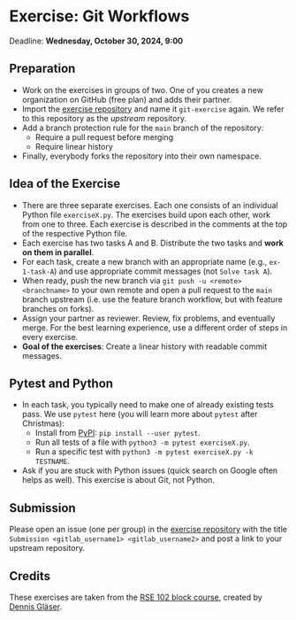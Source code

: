 # Exercise: Git Workflows

Deadline: **Wednesday, October 30, 2024, 9:00**

## Preparation

- Work on the exercises in groups of two. One of you creates a new organization on GitHub (free plan) and adds their partner.
- Import the [exercise repository](https://github.com/Simulation-Software-Engineering/git-exercise) and name it `git-exercise` again. We refer to this repository as the *upstream* repository.
- Add a branch protection rule for the `main` branch of the repository:
    - Require a pull request before merging
    - Require linear history
- Finally, everybody forks the repository into their own namespace.

## Idea of the Exercise

- There are three separate exercises. Each one consists of an individual Python file `exerciseX.py`. The exercises build upon each other, work from one to three. Each exercise is described in the comments at the top of the respective Python file.
- Each exercise has two tasks A and B. Distribute the two tasks and **work on them in parallel**.
- For each task, create a new branch with an appropriate name (e.g., `ex-1-task-A`) and use appropriate commit messages (not `Solve task A`).
- When ready, push the new branch via `git push -u <remote> <branchname>` to your own remote and open a pull request to the `main` branch upstream (i.e. use the feature branch workflow, but with feature branches on forks).
- Assign your partner as reviewer. Review, fix problems, and eventually merge. For the best learning experience, use a different order of steps in every exercise.
- **Goal of the exercises**: Create a linear history with readable commit messages.

## Pytest and Python

- In each task, you typically need to make one of already existing tests pass. We use `pytest` here (you will learn more about `pytest` after Christmas):
    - Install from [PyPI](https://pypi.org/project/pytest/): `pip install --user pytest`.
    - Run all tests of a file with `python3 -m pytest exerciseX.py`.
    - Run a specific test with `python3 -m pytest exerciseX.py -k TESTNAME`.
- Ask if you are stuck with Python issues (quick search on Google often helps as well). This exercise is about Git, not Python.

## Submission

Please open an issue (one per group) in the [exercise repository](https://github.com/Simulation-Software-Engineering/git-exercise) with the title `Submission <gitlab_username1> <gitlab_username2>` and post a link to your upstream repository.

## Credits

These exercises are taken from the [RSE 102 block course](https://github.com/RSE-102), created by [Dennis Gläser](https://github.com/dglaeser).
